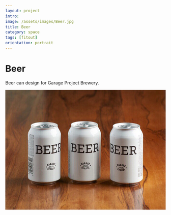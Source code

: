 ```yaml
---
layout: project
intro:  
image: /assets/images/Beer.jpg
title: Beer
category: space
tags: [fitout]
orientation: portrait
---
```


# Beer 

Beer can design for Garage Project Brewery. 

![](/assets/images/Beer.jpg)


